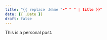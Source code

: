 ```yaml
---
title: "{{ replace .Name "-" " " | title }}"
date: {{ .Date }}
draft: false
---
```

This is a personal post.